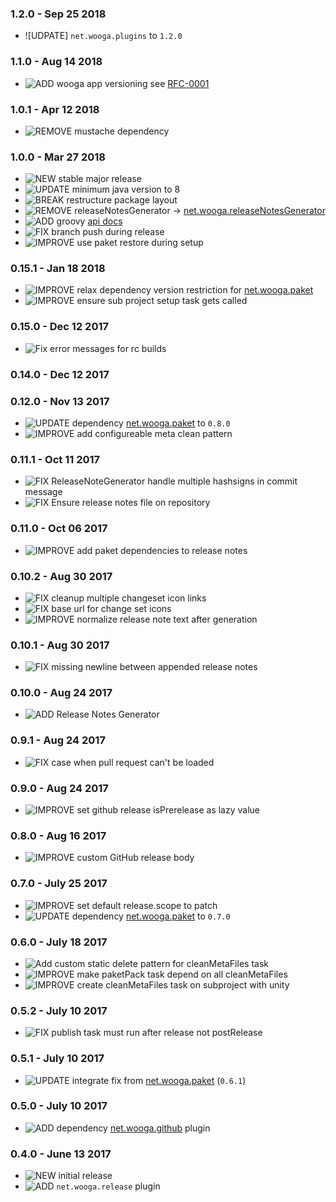 ### 1.2.0 - Sep 25 2018

* ![UDPATE] `net.wooga.plugins` to `1.2.0`

### 1.1.0 - Aug 14 2018

* ![ADD] wooga app versioning see [RFC-0001](https://atlas-dashboard.wooga.com/rfcs/text/0001-wuubs-version-handling.html)

### 1.0.1 - Apr 12 2018

* ![REMOVE] mustache dependency

### 1.0.0 - Mar 27 2018

* ![NEW] stable major release
* ![UPDATE] minimum java version to 8
* ![BREAK] restructure package layout
* ![REMOVE] releaseNotesGenerator -> [net.wooga.releaseNotesGenerator]
* ![ADD] groovy [api docs](https://wooga.github.io/atlas-release/docs/api/)
* ![FIX] branch push during release
* ![IMPROVE] use paket restore during setup


### 0.15.1 - Jan 18 2018

* ![IMPROVE] relax dependency version restriction for [net.wooga.paket]
* ![IMPROVE] ensure sub project setup task gets called

### 0.15.0 - Dec 12 2017

* ![Fix] error messages for rc builds

### 0.14.0 - Dec 12 2017

### 0.12.0 - Nov 13 2017

* ![UPDATE] dependency [net.wooga.paket] to `0.8.0`
* ![IMPROVE] add configureable meta clean pattern

### 0.11.1 - Oct 11 2017

* ![FIX] ReleaseNoteGenerator handle multiple hashsigns in commit message
* ![FIX] Ensure release notes file on repository

### 0.11.0 - Oct 06 2017

* ![IMPROVE] add paket dependencies to release notes

### 0.10.2 - Aug 30 2017

* ![FIX] cleanup multiple changeset icon links
* ![FIX] base url for change set icons
* ![IMPROVE] normalize release note text after generation

### 0.10.1 - Aug 30 2017

* ![FIX] missing newline between appended release notes

### 0.10.0 - Aug 24 2017

* ![ADD] Release Notes Generator

### 0.9.1 - Aug 24 2017

* ![FIX] case when pull request can't be loaded

### 0.9.0 - Aug 24 2017

* ![IMPROVE] set github release isPrerelease as lazy value

### 0.8.0 - Aug 16 2017

* ![IMPROVE] custom GitHub release body

### 0.7.0 - July 25 2017

* ![IMPROVE] set default release.scope to patch
* ![UPDATE]  dependency [net.wooga.paket] to `0.7.0`

### 0.6.0 - July 18 2017

* ![Add] custom static delete pattern for cleanMetaFiles task
* ![IMPROVE] make paketPack task depend on all cleanMetaFiles
* ![IMPROVE] create cleanMetaFiles task on subproject with unity

### 0.5.2 - July 10 2017

* ![FIX] publish task must run after release not postRelease

### 0.5.1 - July 10 2017

* ![UPDATE] integrate fix from [net.wooga.paket] (`0.6.1`)

### 0.5.0 - July 10 2017

* ![ADD]  dependency [net.wooga.github] plugin

### 0.4.0 - June 13 2017

* ![NEW] initial release
* ![ADD] `net.wooga.release` plugin


<!-- START icon Id's -->

[NEW]:https://atlas-resources.wooga.com/icons/icon_new.svg "New"
[ADD]:https://atlas-resources.wooga.com/icons/icon_add.svg "Add"
[IMPROVE]:https://atlas-resources.wooga.com/icons/icon_improve.svg "IMPROVE"
[CHANGE]:https://atlas-resources.wooga.com/icons/icon_change.svg "Change"
[FIX]:https://atlas-resources.wooga.com/icons/icon_fix.svg "Fix"
[UPDATE]:https://atlas-resources.wooga.com/icons/icon_update.svg "Update"

[BREAK]:https://atlas-resources.wooga.com/icons/icon_break.svg "Break"
[REMOVE]:https://atlas-resources.wooga.com/icons/icon_remove.svg "Remove"
[IOS]:https://atlas-resources.wooga.com/icons/icon_iOS.svg "iOS"
[ANDROID]:https://atlas-resources.wooga.com/icons/icon_android.svg "Android"
[WEBGL]:https://atlas-resources.wooga.com/icons/icon_webGL.svg "Web:GL"

<!-- END icon Id's -->

[net.wooga.github]:https://wooga.github.io/atlas-github/
[net.wooga.paket]:https://wooga.github.io/atlas-paket/
[net.wooga.releaseNotesGenerator]:https://wooga.github.io/atlas-releaseNotesGenerator/
